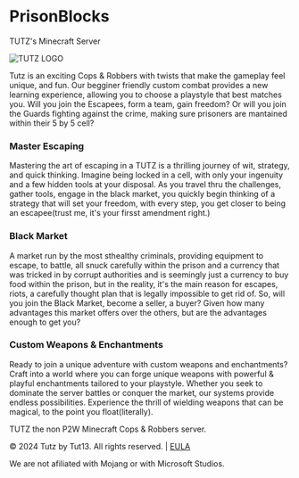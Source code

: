 
# PrisonBlocks

TUTZ's Minecraft Server

![TUTZ LOGO](https://www.tutz.xyz/img/tutz.png)

Tutz is an exciting Cops & Robbers with twists that make the gameplay feel unique, and fun. Our begginer friendly custom combat provides a new learning experience, allowing you to choose a playstyle that best matches you. Will you join the Escapees, form a team, gain freedom? Or will you join the Guards fighting against the crime, making sure prisoners are mantained within their 5 by 5 cell?

### Master Escaping

Mastering the art of escaping in a TUTZ is a thrilling journey of wit, strategy, and quick thinking. Imagine being locked in a cell, with only your ingenuity and a few hidden tools at your disposal. As you travel thru the challenges, gather tools, engage in the black market, you quickly begin thinking of a strategy that will set your freedom, with every step, you get closer to being an escapee(trust me, it's your firsst amendment right.)

### Black Market

A market run by the most sthealthy criminals, providing equipment to escape, to battle, all snuck carefully within the prison and a currency that was tricked in by corrupt authorities and is seemingly just a currency to buy food within the prison, but in the reality, it's the main reason for escapes, riots, a carefully thought plan that is legally impossible to get rid of. So, will you join the Black Market, become a seller, a buyer? Given how many advantages this market offers over the others, but are the advantages enough to get you?

### Custom Weapons & Enchantments

Ready to join a unique adventure with custom weapons and enchantments? Craft into a world where you can forge unique weapons with powerful & playful enchantments tailored to your playstyle. Whether you seek to dominate the server battles or conquer the market, our systems provide endless possibilities. Experience the thrill of wielding weapons that can be magical, to the point you float(literally).

TUTZ the non P2W Minecraft Cops & Robbers server.

© 2024 Tutz by Tut13. All rights reserved. | [EULA](https://web.tutz.xyz/d/eula/index.html)

We are not afiliated with Mojang or with Microsoft Studios.
